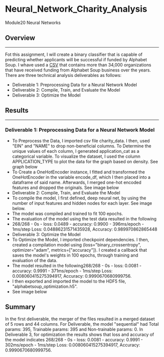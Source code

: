 # Neural_Network_Charity_Analysis
Module20 Neural Networks
## Overview
---
Fot this assignment, I will create a binary classifier that is capable of predicting whether applicants will be successful if funded by Alphabet Soup. I whave used a [CSV](https://github.com/JaredTMurray/Neural_Network_Charity_Analysis/blob/main/charity_data.csv) that contains more than 34,000 organizations that have received funding from Alphabet Soup business over the years. There are three technical analysis deliverables as follows:

- Deliverable 1: Preprocessing Data for a Neural Network Model
- Deliverable 2: Compile, Train, and Evaluate the Model
- Deliverable 3: Optimize the Model


## Results
---
### Deliverable 1: Preprocessing Data for a Neural Network Model
- To Preprocess the Data, I imported csv file charity_data. I then, used "EIN" and "NAME" to drop non-beneficial columns. To Determine the unique values of each column, I generated application_cat as a categorical variable. To visualize the dataset, I used the column APPLICATION_TYPE to plot the data for the graph based on density. See graph below
![]()
- To Create a OneHotEncoder instance, I fitted and transformed the OneHotEncoder in the variable encode_df, which I then placed into a dataframe of said name. Afterwards, I merged one-hot encoded features and dropped the originals. See image below
![]()
- Deliverable 2: Compile, Train, and Evaluate the Model
- To compile the model, I first defined, deep neural net, by using the number of input features and hidden nodes for each layer. See image below. 
- The model was compiled and trained to fit 100 epochs. 
- The evaluation of the model using the test data resulted in the following
- 268/268 - 0s - loss: 0.0489 - accuracy: 0.9900 - 396ms/epoch - 1ms/step
Loss: 0.04886231571435928, Accuracy: 0.989970862865448
![]()
- Deliverable 3: Optimize the Model
- To Optimize the Model, I imported checkpoint dependencies. I then, created a compilation model using (loss="binary_crossentropy", optimizer="adam", metrics=["accuracy"]). I created a callback that saves the model's weights in 100 epochs, through training and evaluation of the data. 
- The model resulted in the following268/268 - 0s - loss: 0.0081 - accuracy: 0.9991 - 371ms/epoch - 1ms/step
Loss: 0.008060415275394917, Accuracy: 0.9990670680999756.
- I then exported and imported the model to the HDF5 file, "alphabetsoup_optimization.h5". 
- See image below
![]()
## Summary
In the first deliverable, the merger of the files resulted in a merged dataset of 5 rows and 44 columns. 
For Deliverable, the model "sequential" had Total params: 395, Trainable params: 395 and Non-trainable params: 0.
In Deliverable 3, for optimization the results shows that loss and accuracy of the model indicates 268/268 - 0s - loss: 0.0081 - accuracy: 0.9991 - 302ms/epoch - 1ms/step Loss: 0.008060415275394917, Accuracy: 0.9990670680999756. 



